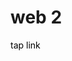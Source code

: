 <h1>web 2</h1>
<a href="https://raffneptune-web2.vercel.app" style="color: black; text-decoration: none;">tap link</a>
